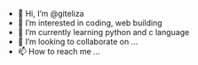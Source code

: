- 👋 Hi, I’m @giteliza
- 👀 I’m interested in coding, web building
- 🌱 I’m currently learning python and c language
- 💞️ I’m looking to collaborate on ...
- 📫 How to reach me ...

<!---
giteliza/giteliza is a ✨ special ✨ repository because its `README.md` (this file) appears on your GitHub profile.
You can click the Preview link to take a look at your changes.
--->
